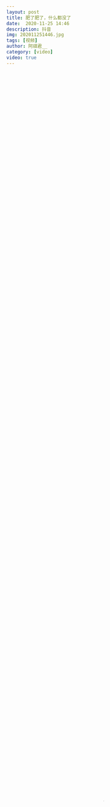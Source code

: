 ```yaml
---
layout: post
title: 肥了肥了，什么都没了
date:  2020-11-25 14:46
description: 抖音
img: 202011251446.jpg
tags: [视频]
author: 阿祺君__
category: [video]
video: true
---
```

<video controls preload="auto" poster="/assets/img/202011251446.jpg" width="100%" height="100%" src="https://www.wmnhw.workers.dev/0:/%E5%B8%85%E5%93%A5%E8%A7%86%E9%A2%91/%E9%98%BF%E7%A5%BA%E5%90%9B__/%E8%82%A5%E4%BA%86%E8%82%A5%E4%BA%86%EF%BC%8C%E4%BB%80%E4%B9%88%E9%83%BD%E6%B2%A1%E4%BA%86.mp4"></video>
<br>
<video controls preload="auto" poster="/assets/img/202011251446.jpg" width="100%" height="100%" src="https://klouderr.sgp1.digitaloceanspaces.com/1610573400709-IMG_7002.MP4?AWSAccessKeyId=KK6XBOIKK4FZM5IKWGM4&Expires=1610574678&Signature=TrrJKsdiQ7p399r73SWxiRBlrTU="></video>
